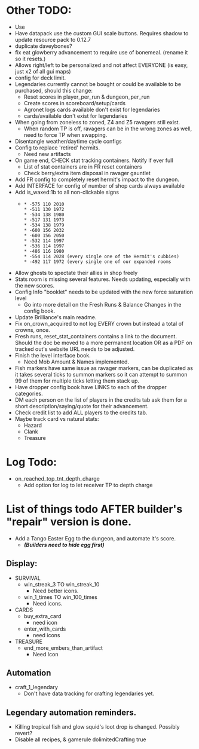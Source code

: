 # Other TODO:
- Use 
- Have datapack use the custom GUI scale buttons. Requires shadow to update resource pack to 0.12.7
- duplicate daveybones?
- fix eat glowberry advancement to require use of bonemeal. (rename it so it resets.)
- Allows right/left to be personalized and not affect EVERYONE (is easy, just x2 of all gui maps)
- config for deck limit.
- Legendaries currently cannot be bought or could be available to be purchased, should this change:
  - Reset scores in player_per_run & dungeon_per_run
  - Create scores in scoreboard/setup/cards
  - Agronet logs cards available don't exist for legendaries
  - cards/available don't exist for legendaries
- When going from zoneless to zoned, Z4 and Z5 ravagers still exist.
  - When random TP is off, ravagers can be in the wrong zones as well, need to force TP when swapping.
- Disentangle weather/daytime cycle configs
- Config to replace 'retired' hermits.
  - Need new artifacts
- On game end, CHECK stat tracking containers. Notify if ever full
  - List of stat containers are in FR reset containers 
  - Check berry/extra item disposal in ravager gauntlet
- Add FR config to completely reset hermit's impact to the dungeon.
- Add INTERFACE for config of number of shop cards always available
- Add is_waxed:1b to all non-clickable signs
  - ```
    * -575 110 2010
    * -511 130 1972
    * -534 138 1980
    * -517 131 1973
    * -534 138 1979
    * -600 156 2032
    * -600 156 2050
    * -532 114 1997
    * -536 114 1997
    * -486 116 1980
    * -554 114 2028 (every single one of the Hermit's cubbies)
    * -492 117 1972 (every single one of our expanded rooms
    ```
- Allow ghosts to spectate their allies in shop freely
- Stats room is missing several features. Needs updating, especially with the new scores.
- Config Info "booklet" needs to be updated with the new force saturation level
  - Go into more detail on the Fresh Runs & Balance Changes in the config book.
- Update Brilliance's main readme.
- Fix on_crown_acquired to not log EVERY crown but instead a total of crowns, once. 
- Fresh runs, reset_stat_containers contains a link to the document. Should the doc be moved to a more permanent location OR as a PDF on tracked out's website URL needs to be adjusted.
- Finish the level interface book.
  - Need Mob Amount & Names implemented.
- Fish markers have same issue as ravager markers, can be duplicated as it takes several ticks to summon markers so it can attempt to summon 99 of them for multiple ticks letting them stack up.
- Have dropper config book have LINKS to each of the dropper categories.
- DM each person on the list of players in the credits tab ask them for a short description/saying/quote for their advancement.
- Check credit list to add ALL players to the credits tab.
- Maybe track card vs natural stats:
  - Hazard
  - Clank
  - Treasure

# Log Todo:
- on_reached_top_tnt_depth_charge
  - Add option for log to let receiver TP to depth charge

# List of things todo AFTER builder's "repair" version is done.
- Add a Tango Easter Egg to the dungeon, and automate it's score.
    - **_(Builders need to hide egg first)_**

## Display:
- SURVIVAL
    - win_streak_3 TO win_streak_10
        - Need better icons.
    - win_1_times TO win_100_times
        - Need icons.
- CARDS
    - buy_extra_card
        - need icon
    - enter_with_cards
        - need icons
- TREASURE
    - end_more_embers_than_artifact
        - Need Icon
## Automation
- craft_1_legendary
    - Don't have data tracking for crafting legendaries yet.

## Legendary automation reminders.
 - Killing tropical fish and glow squid's loot drop is changed. Possibly revert?
 - Disable all recipes, & gamerule dolimitedCrafting true


